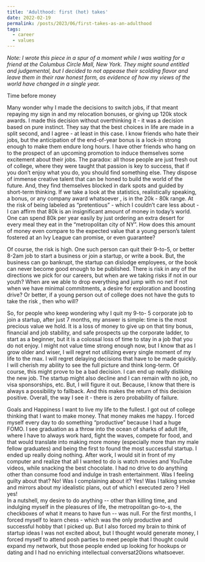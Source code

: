```yaml
---
title: 'Adulthood: first (hot) takes'
date: 2022-02-19
permalink: /posts/2023/06/first-takes-as-an-adulthood
tags:
  - career
  - values
---
```

*Note: I wrote this piece in a spur of a moment while I was waiting for a friend at the Columbus Circle Mall, New York. They might sound entitled and judgemental, but I decided to not appease their scolding flavor and leave them in their raw honest form, as evidence of how my views of the world have changed in a single year.*

Time before money 

Many wonder why I made the decisions to switch jobs, if that meant repaying my sign in and my relocation bonuses, or giving up 120k stock awards. I made this decision without overthinking it - it was a decision based on pure instinct. They say that the best choices in life are made in a split second, and I agree - at least in this case. I know friends who hate their jobs, but the anticipation of the end-of-year bonus is a lock-in strong enough to make them endure long hours.  I have other friends who hang on to the prospect of an upcoming promotion to induce themselves some excitement about their jobs.  The paradox: all those people are just fresh out of college, where they were taught that passion is key to success, that if you don’t enjoy what you do, you should find something else. They dispose of immense creative talent that can be honed to build the world of the future. And, they find themselves blocked in dark spots and guided by short-term thinking. If we take a look at the statistics,  realistically speaking, a bonus, or any company award whatsoever , is in the 20k - 80k range. At the risk of being labeled as “pretentious” - which I couldn’t care less about - I can affirm that 80k is an insignificant amount of money in today’s world. One can spend 80k per year easily by just ordering an extra desert for every meal they eat in the “metropolitan city of NY”. How does this amount of money even compare to the expected value that a young person’s talent fostered at an Ivy League can promise, or even guarantee? 

Of course, the risk is high. One such person can quit their 9-to-5, or better 8-2am job to start a business or join a startup, or write a book. But, the business can go bankrupt, the startup can dislodge employees, or the book can never become good enough to be published. There is risk in any of the directions we pick for our careers, but when are we taking risks if not in our youth? When are we able to drop everything and jump with no net if not when we have minimal commitments, a desire for exploration and boosting drive? Or better, if a young person out of college does not have the guts to take the risk , then who will?

So, for people who keep wondering why I quit my 9-to- 5 corporate job to join a startup, after just 7 months, my answer is simple: time is the most precious value we hold. It is a loss of money to give up on that tiny bonus, financial and job stability, and safe prospects up the corporate ladder, to start as a beginner, but it is a colossal loss of time to stay in a job that you do not enjoy.  I might not value time strong enough now, but I know that as I grow older and wiser, I will regret not utilizing every single moment of my life to the max. I will regret delaying decisions that have to be made quickly. I will cherish my ability to see the full picture and think long-term. Of course, this might prove to be a bad decision. I can end up really disliking the new job. The startup might also decline and I can remain with no job, no visa sponsorships, etc. But, I will figure it out. Because, I know that there is always a possibility to fallback. And this makes the return of this decision positive. Overall, the way I see it -  there is zero probability of failure. 

Goals and Happiness
I want to live my life to the fullest. I got out of college thinking that I want to make money. That money makes me happy. I forced myself every day to do something “productive” because I had a huge FOMO.  I see graduation as a throw into the ocean of sharks of adult life, where I have to always work hard, fight the waves, compete for food, and that would translate into making more money (especially more than my male fellow graduates) and being the first to found the most successful startup. I ended up really doing nothing. After work, I would sit in front of my computer and realize that all I wanted to do is watch movies and YouTube videos, while snacking the best chocolate. I had no drive to do anything other than consume food and indulge in trash entertainment. Was I feeling guilty about that? No! Was I complaining about it? Yes! Was I talking smoke and mirrors about my idealistic plans, out of which I executed zero ? Hell yes!  
In a nutshell, my desire to do anything -- other than killing time, and indulging myself in the pleasures of life, the metropolitan go-to-s, the checkboxes of what it means to have fun -- was null. For the first months, I forced myself to learn chess - which was the only productive and successful hobby that I picked up. But I also forced my brain to think of startup ideas I was not excited about, but I thought would generate money, I forced myself to attend posh parties to meet people that I thought could expand my network, but those people ended up looking for hookups or dating and I had no enriching intellectual conversat20ions whatsoever. 
